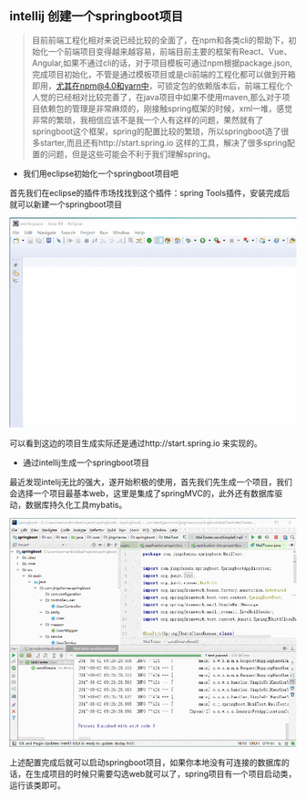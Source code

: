 ## intellij 创建一个springboot项目

> 目前前端工程化相对来说已经比较的全面了，在npm和各类cli的帮助下，初始化一个前端项目变得越来越容易，前端目前主要的框架有React、Vue、Angular,如果不通过cli的话，对于项目模板可通过npm根据package.json,完成项目初始化，不管是通过模板项目或是cli前端的工程化都可以做到开箱即用，尤其在npm@4.0和yarn中，可锁定包的依赖版本后，前端工程化个人觉的已经相对比较完善了，在java项目中如果不使用maven,那么对于项目依赖包的管理是非常麻烦的，刚接触spring框架的时候，xml一堆，感觉非常的繁琐，我相信应该不是我一个人有这样的问题，果然就有了springboot这个框架，spring的配置比较的繁琐，所以springboot造了很多starter,而且还有http://start.spring.io 这样的工具，解决了很多spring配置的问题，但是这些可能会不利于我们理解spring。

- 我们用eclipse初始化一个springboot项目吧

首先我们在eclipse的插件市场找找到这个插件：spring Tools插件，安装完成后就可以新建一个springboot项目

![](/img/springboot/springboot1.gif)

可以看到这边的项目生成实际还是通过http://start.spring.io 来实现的。

- 通过intellij生成一个springboot项目

最近发现intelij无比的强大，遂开始积极的使用，首先我们先生成一个项目，我们会选择一个项目最基本web，这里是集成了springMVC的，此外还有数据库驱动，数据库持久化工具mybatis。

![](/img/springboot/springboot2.gif)

上述配置完成后就可以启动springboot项目，如果你本地没有可连接的数据库的话，在生成项目的时候只需要勾选web就可以了，spring项目有一个项目启动类，运行该类即可。